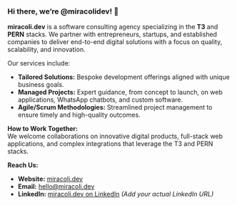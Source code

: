 ### Hi there, we’re @miracolidev! 👋

**miracoli.dev** is a software consulting agency specializing in the **T3** and **PERN** stacks. We partner with entrepreneurs, startups, and established companies to deliver end-to-end digital solutions with a focus on quality, scalability, and innovation.

Our services include:  
- **Tailored Solutions:** Bespoke development offerings aligned with unique business goals.  
- **Managed Projects:** Expert guidance, from concept to launch, on web applications, WhatsApp chatbots, and custom software.  
- **Agile/Scrum Methodologies:** Streamlined project management to ensure timely and high-quality outcomes.

**How to Work Together:**  
We welcome collaborations on innovative digital products, full-stack web applications, and complex integrations that leverage the T3 and PERN stacks.

**Reach Us:**  
- **Website:** [miracoli.dev](https://miracoli.dev)  
- **Email:** hello@miracoli.dev  
- **LinkedIn:** [miracoli.dev on LinkedIn](#) *(Add your actual LinkedIn URL)*
